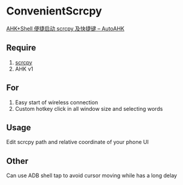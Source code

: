 # ConvenientScrcpy
[AHK+Shell 便捷启动 scrcpy 及快捷键 – AutoAHK](https://www.autoahk.com/?p=39692)

## Require
1. [scrcpy](https://github.com/Genymobile/scrcpy)
2. AHK v1

## For
1. Easy start of wireless connection
1. Custom hotkey click in all window size and selecting words

## Usage
Edit scrcpy path and relative coordinate of your phone UI

## Other
Can use ADB shell tap to avoid cursor moving while has a long delay
